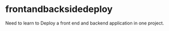 # frontandbacksidedeploy
Need to learn to Deploy a front end and backend application in one project.
